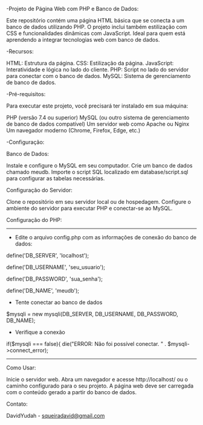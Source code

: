 -Projeto de Página Web com PHP e Banco de Dados:

Este repositório contém uma página HTML básica que se conecta a um banco de dados utilizando PHP. O projeto inclui também estilização com CSS e funcionalidades dinâmicas com JavaScript. Ideal para quem está aprendendo a integrar tecnologias web com banco de dados.

-Recursos:

HTML: Estrutura da página.
CSS: Estilização da página.
JavaScript: Interatividade e lógica no lado do cliente.
PHP: Script no lado do servidor para conectar com o banco de dados.
MySQL: Sistema de gerenciamento de banco de dados.


-Pré-requisitos: 

Para executar este projeto, você precisará ter instalado em sua máquina:

PHP (versão 7.4 ou superior)
MySQL (ou outro sistema de gerenciamento de banco de dados compatível)
Um servidor web como Apache ou Nginx
Um navegador moderno (Chrome, Firefox, Edge, etc.)

-Configuração:

Banco de Dados:

Instale e configure o MySQL em seu computador.
Crie um banco de dados chamado meudb.
Importe o script SQL localizado em database/script.sql para configurar as tabelas necessárias.


Configuração do Servidor: 

Clone o repositório em seu servidor local ou de hospedagem.
Configure o ambiente do servidor para executar PHP e conectar-se ao MySQL.

Configuração do PHP: 

 ---
- Edite o arquivo config.php com as informações de conexão do banco de dados:
 
define('DB_SERVER', 'localhost');

define('DB_USERNAME', 'seu_usuario');

define('DB_PASSWORD', 'sua_senha');

define('DB_NAME', 'meudb');

- Tente conectar ao banco de dados

$mysqli = new mysqli(DB_SERVER, DB_USERNAME, DB_PASSWORD, DB_NAME);

- Verifique a conexão

if($mysqli === false){
    die("ERROR: Não foi possível conectar. " . $mysqli->connect_error);

---


Como Usar: 

Inicie o servidor web.
Abra um navegador e acesse http://localhost/ ou o caminho configurado para o seu projeto.
A página web deve ser carregada com o conteúdo gerado a partir do banco de dados.

Contato:

DavidYudah - squeiradavid@gmail.com
